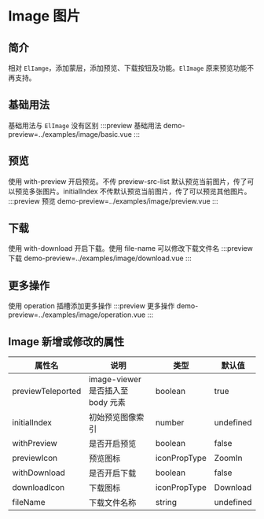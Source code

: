 # Image 图片

## 简介

相对 `ElIamge`，添加蒙层，添加预览、下载按钮及功能。`ElImage` 原来预览功能不再支持。

## 基础用法

基础用法与 `ElImage` 没有区别
:::preview 基础用法
demo-preview=../examples/image/basic.vue
:::

## 预览

使用 with-preview 开启预览。不传 preview-src-list 默认预览当前图片，传了可以预览多张图片。initialIndex 不传默认预览当前图片，传了可以预览其他图片。
:::preview 预览
demo-preview=../examples/image/preview.vue
:::

## 下载

使用 with-download 开启下载。使用 file-name 可以修改下载文件名
:::preview 下载
demo-preview=../examples/image/download.vue
:::

## 更多操作

使用 operation 插槽添加更多操作
:::preview 更多操作
demo-preview=../examples/image/operation.vue
:::

## Image 新增或修改的属性

| 属性名            | 说明                              | 类型         | 默认值    |
| ----------------- | --------------------------------- | ------------ | --------- |
| previewTeleported | image-viewer 是否插入至 body 元素 | boolean      | true      |
| initialIndex      | 初始预览图像索引                  | number       | undefined |
| withPreview       | 是否开启预览                      | boolean      | false     |
| previewIcon       | 预览图标                          | iconPropType | ZoomIn    |
| withDownload      | 是否开启下载                      | boolean      | false     |
| downloadIcon      | 下载图标                          | iconPropType | Download  |
| fileName          | 下载文件名称                      | string       | undefined |
